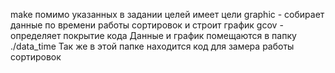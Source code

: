 make помимо указанных в задании целей имеет цели
	graphic - собирает данные по времени работы сортировок и строит график
	gcov - определяет покрытие кода
Данные и график помещаются в папку ./data_time
Так же в этой папке находится код для замера работы сортировок
